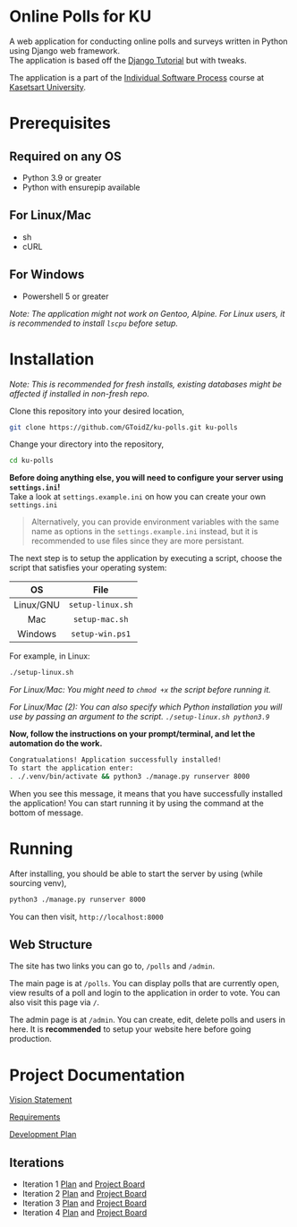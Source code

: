 # Online Polls for KU

A web application for conducting online polls and surveys written in Python using Django web framework.<br>
The application is based off the [Django Tutorial][django-tutorial] but with tweaks.

The application is a part of the [Individual Software Process](https://cpske.github.io/ISP) course at [Kasetsart University](https://ku.ac.th/).

# Prerequisites
## Required on any OS
* Python 3.9 or greater
* Python with ensurepip available
## For Linux/Mac
* sh
* cURL
## For Windows
* Powershell 5 or greater

*Note: The application might not work on Gentoo, Alpine. For Linux users, it is recommended to install `lscpu` before setup.*

# Installation
*Note: This is recommended for fresh installs, existing databases might be affected if installed in non-fresh repo.*

Clone this repository into your desired location,

```sh
git clone https://github.com/GToidZ/ku-polls.git ku-polls
```

Change your directory into the repository,

```sh
cd ku-polls
```

**Before doing anything else, you will need to configure your server using `settings.ini`!**<br>Take a look at `settings.example.ini` on how you can create your own `settings.ini`

> Alternatively, you can provide environment variables with the same name as options in the `settings.example.ini` instead, but it is recommended to use files since they are more persistant.

The next step is to setup the application by executing a script, choose the script that satisfies your operating system:

|OS|File|
|:-:|:-:|
|Linux/GNU|`setup-linux.sh`|
|Mac|`setup-mac.sh`|
|Windows|`setup-win.ps1`|

For example, in Linux:
```sh
./setup-linux.sh
```

*For Linux/Mac: You might need to `chmod +x` the script before running it.*

*For Linux/Mac (2): You can also specify which Python installation you will use by passing an argument to the script. `./setup-linux.sh python3.9`*

**Now, follow the instructions on your prompt/terminal, and let the automation do the work.**

```sh
Congratualations! Application successfully installed!
To start the application enter:
. ./.venv/bin/activate && python3 ./manage.py runserver 8000
```

When you see this message, it means that you have successfully installed the application! You can start running it by using the command at the bottom of message.

# Running

After installing, you should be able to start the server by using (while sourcing venv),

```sh
python3 ./manage.py runserver 8000
```

You can then visit, `http://localhost:8000`

## Web Structure
The site has two links you can go to, `/polls` and `/admin`.

The main page is at `/polls`. You can display polls that are currently open, view results of a poll and login to the application in order to vote. You can also visit this page via `/`. 

The admin page is at `/admin`. You can create, edit, delete polls and users in here. It is **recommended** to setup your website here before going production.

# Project Documentation

[Vision Statement](https://github.com/GToidZ/ku-polls/wiki/Vision-Statement)

[Requirements](https://github.com/GToidZ/ku-polls/wiki/Requirements)

[Development Plan](https://github.com/GToidZ/ku-polls/wiki/Development-Plan)

## Iterations

* Iteration 1 [Plan](https://github.com/GToidZ/ku-polls/wiki/Iteration-1-Plan) and [Project Board](https://github.com/users/GToidZ/projects/4/views/2)
* Iteration 2 [Plan](https://github.com/GToidZ/ku-polls/wiki/Iteration-2-Plan) and [Project Board](https://github.com/users/GToidZ/projects/4/views/5)
* Iteration 3 [Plan](https://github.com/GToidZ/ku-polls/wiki/Iteration-3-Plan) and [Project Board](https://github.com/users/GToidZ/projects/4/views/6)
* Iteration 4 [Plan](https://github.com/GToidZ/ku-polls/wiki/Iteration-4-Plan) and [Project Board](https://github.com/users/GToidZ/projects/4/views/7)

<!-- Using absolute paths for wiki, since it could break clones and forks. -->

[django-tutorial]: https://docs.djangoproject.com/en/4.1/intro/tutorial01/
[howto-venv]: https://docs.python.org/3/library/venv.html#creating-virtual-environments
